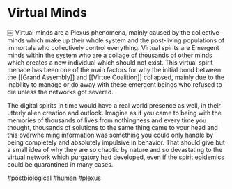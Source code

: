 # Virtual Minds
￼
Virtual minds are a Plexus phenomena, mainly caused by the collective minds which make up their whole system and the post-living populations of immortals who collectively control everything.  Virtual spirits are Emergent minds within the system who are a collage of thousands of other minds which creates a new individual which should not exist.  This virtual spirit menace has been one of the main factors for why the initial bond between the [[Grand Assembly]] and [[Virtue Coalition]] collapsed, mainly due to the inability to manage or do away with these emergent beings who refused to die unless the networks got severed.  

The digital spirits in time would have a real world presence as well, in their utterly alien creation and outlook.  Imagine as if you came to being with the memories of thousands of lives from nothingness and every time you thought, thousands of solutions to the same thing came to your head and this overwhelming information was something you could only handle by being completely and absolutely impulsive in behavior.  That should give but a small idea of why they are so chaotic by nature and so devastating to the virtual network which purgatory had developed, even if the spirit epidemics could be quarantined in many cases.

#postbiological 
#human 
#plexus 
